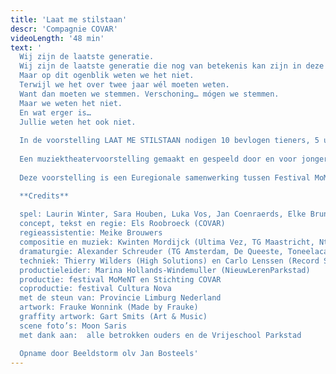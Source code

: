 ```yaml
---
title: 'Laat me stilstaan'
descr: 'Compagnie COVAR'
videoLength: '48 min'
text: '
  Wij zijn de laatste generatie.
  Wij zijn de laatste generatie die nog van betekenis kan zijn in deze fucked-up wereld.
  Maar op dit ogenblik weten we het niet.
  Terwijl we het over twee jaar wél moeten weten.
  Want dan moeten we stemmen. Verschoning… mógen we stemmen.
  Maar we weten het niet.
  En wat erger is…
  Jullie weten het ook niet.
  
  In de voorstelling LAAT ME STILSTAAN nodigen 10 bevlogen tieners, 5 uit Tongeren/BE en 5 uit Heerlen/NL, het publiek uit stil te staan. Om samen te observeren. Te kijken naar wat is. Hoe de wereld zich aan hen openbaart. En waar ze naar toe willen. Waar ze met de wereld en de mensen erin naar toe willen.
  
  Een muziektheatervoorstelling gemaakt en gespeeld door en voor jongeren. In regie van Els Roobroeck, geflankeerd door de muzikale compositie van Kwinten Mordijck. Via geleide improvisaties komt de tekst tot stand. Vanuit het persoonlijke perspectief van de adolescenten ontdekken we waar we met z’n allen staan. En kijken we vooruit. Naar waar we over vier jaar willen staan. Niet toevallig de bandbreedte van een regeringstermijn.
  
  Deze voorstelling is een Euregionale samenwerking tussen Festival MoMeNT, Cultura Nova en Stichting COVAR. En werd mede mogelijk gemaakt door de Provincie Limburg NL.

  **Credits**
  
  spel: Laurin Winter, Sara Houben, Luka Vos, Jan Coenraerds, Elke Bruninx, Anoek Hilt, Floris Ermers, Iris Lammeriks, Mijke Berendsen en Anna Seinen
  concept, tekst en regie: Els Roobroeck (COVAR)
  regieassistentie: Meike Brouwers
  compositie en muziek: Kwinten Mordijck (Ultima Vez, TG Maastricht, Ntgent, Use Knife)
  dramaturgie: Alexander Schreuder (TG Amsterdam, De Queeste, Toneelacademie Maastricht)
  techniek: Thierry Wilders (High Solutions) en Carlo Lenssen (Record Sound)
  productieleider: Marina Hollands-Windemuller (NieuwLerenParkstad)
  productie: festival MoMeNT en Stichting COVAR
  coproductie: festival Cultura Nova
  met de steun van: Provincie Limburg Nederland
  artwork: Frauke Wonnink (Made by Frauke)
  graffity artwork: Gart Smits (Art & Music)
  scene foto’s: Moon Saris
  met dank aan:  alle betrokken ouders en de Vrijeschool Parkstad

  Opname door Beeldstorm olv Jan Bosteels'
---
```

